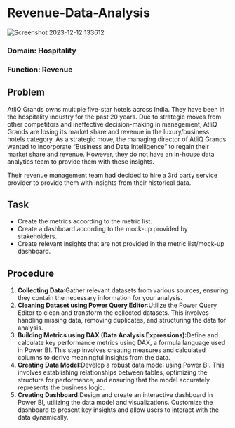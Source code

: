 # Revenue-Data-Analysis
 ![Screenshot 2023-12-12 133612](https://github.com/roshnaramohammed/Revenue-Data-Analysis/assets/153118053/045fb330-48ee-4641-8766-fd204528b373)
### Domain:  Hospitality        
### Function: Revenue
## Problem 
AtliQ Grands owns multiple five-star hotels across India. They have been in the hospitality industry for the past 20 years. Due to strategic moves from other competitors and ineffective decision-making in management, AtliQ Grands are losing its market share and revenue in the luxury/business hotels category. As a strategic move, the managing director of AtliQ Grands wanted to incorporate “Business and Data Intelligence” to regain their market share and revenue. However, they do not have an in-house data analytics team to provide them with these insights.

Their revenue management team had decided to hire a 3rd party service provider to provide them with insights from their historical data.


## Task 

- Create the metrics according to the metric list.
- Create a dashboard according to the mock-up provided by stakeholders.
- Create relevant insights that are not provided in the metric list/mock-up dashboard.

 
## Procedure
1. **Collecting Data**:Gather relevant datasets from various sources, ensuring they contain the necessary information for your analysis.
2. **Cleaning Dataset using Power Query Editor**:Utilize the Power Query Editor to clean and transform the collected datasets. This involves handling missing data, removing duplicates, and structuring the data for analysis.
3. **Building Metrics using DAX (Data Analysis Expressions)**:Define and calculate key performance metrics using DAX, a formula language used in Power BI. This step involves creating measures and calculated columns to derive meaningful insights from the data.
4. **Creating Data Model**:Develop a robust data model using Power BI. This involves establishing relationships between tables, optimizing the structure for performance, and ensuring that the model accurately represents the business logic.
5. **Creating Dashboard**:Design and create an interactive dashboard in Power BI, utilizing the data model and visualizations. Customize the dashboard to present key insights and allow users to interact with the data dynamically.
